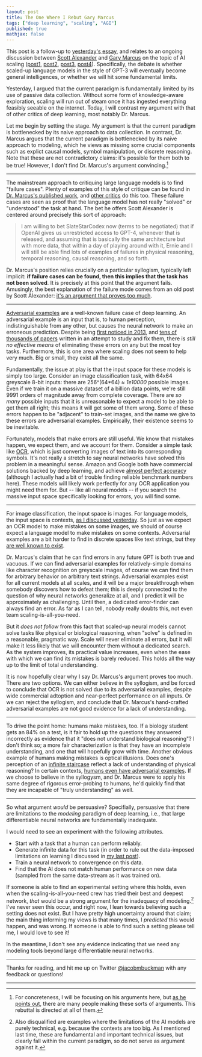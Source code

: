 ```yaml
---
layout: post
title: The One Where I Rebut Gary Marcus
tags: ["deep learning", "scaling", "AGI"]
published: true
mathjax: false
---
```


This post is a follow-up to [yesterday's essay](https://jacobbuckman.com/2022-06-14-an-actually-good-argument-against-naive-ai-scaling/), and relates to an ongoing discussion between [Scott Alexander](https://astralcodexten.substack.com/) and [Gary Marcus](https://garymarcus.substack.com/) on the topic of AI scaling
([post1](https://astralcodexten.substack.com/p/my-bet-ai-size-solves-flubs?s=r),
[post2](https://garymarcus.substack.com/p/what-does-it-mean-when-an-ai-fails?s=r),
[post3](https://astralcodexten.substack.com/p/somewhat-contra-marcus-on-ai-scaling?s=r),
[post4](https://garymarcus.substack.com/p/does-ai-really-need-a-paradigm-shift?s=r)).
Specifically, the debate is whether scaled-up language models in the style of GPT-3 will eventually become general intelligences, or whether we will hit some fundamental limits.

Yesterday, I argued that the current paradigm is fundamentally limited by its use of passive data collection.
Without some form of knowledge-aware exploration, scaling will run out of steam once it has ingested everything feasibly seeable on the internet.
Today, I will contrast my argument with that of other critics of deep learning, most notably Dr. Marcus.

Let me begin by setting the stage.
My argument is that the current paradigm is bottlenecked by its naive approach to data collection.
In contrast, Dr. Marcus argues that the current paradigm is bottlenecked by its naive approach to modeling, which he views as missing some crucial components such as explict causal models, symbol manipulation, or discrete reasoning.
Note that these are not contradictory claims: it's possible for them both to be true!
However, I don't find Dr. Marcus's argument convincing.[^0]

---

The mainstream approach to critiquing large language models is to find "failure cases".
Plenty of examples of this style of critique can be found in [Dr. Marcus's published work](https://thegradient.pub/gpt2-and-the-nature-of-intelligence/), and [other critics](https://www.economist.com/by-invitation/2022/06/09/artificial-neural-networks-today-are-not-conscious-according-to-douglas-hofstadter) do this too.
These failure cases are seen as proof that the language model has not really "solved" or "understood" the task at hand.
The bet he offers Scott Alexander is centered around precisely this sort of approach:

> I am willing to bet SlateStarCodex now (terms to be negotiated) that if OpenAI gives us unrestricted access to GPT-4, whenever that is released, and assuming that is basically the same architecture but with more data, that within a day of playing around with it, Ernie and I will still be able find lots of examples of failures in physical reasoning, temporal reasoning, causal reasoning, and so forth.

Dr. Marcus's position relies crucially on a particular syllogism, typically left implicit: **if failure cases can be found, then this implies that the task has not been solved**.
It is precisely at this point that the argument fails.
Amusingly, the best explanation of the failure mode comes from an old post by Scott Alexander: [it's an argument that proves too much](https://www.lesswrong.com/posts/G5eMM3Wp3hbCuKKPE/proving-too-much).

---

[Adversarial examples](https://openai.com/blog/adversarial-example-research/) are a well-known failure case of deep learning.
An adversarial example is an input that is, to human perception, indistinguishable from any other, but causes the neural network to make an erroneous prediction.
Despite being [first noticed in 2013](https://arxiv.org/abs/1312.6199), and [tens of thousands of papers](https://scholar.google.com/scholar?cites=2835128024326609853&as_sdt=5,33&sciodt=0,33&hl=en) written in an attempt to study and fix them, there is *still no effective means* of eliminating these errors on any but the most toy tasks.
Furthermore, this is one area where scaling does not seem to help very much.
Big or small, they exist all the same.

Fundamentally, the issue at play is that the input space for these models is simply too large.
Consider an image classification task, with 64x64 greyscale 8-bit inputs: there are 256\^(64\*64) ≈ *1e10000* possible images.
Even if we train it on a massive dataset of a billion data points, we're still 9991 orders of magnitude away from complete coverage.
There are *so many* possible inputs that it is unreasonable to expect a model to be able to get them all right; this means it will get some of them wrong.
Some of these errors happen to be "adjacent" to train-set images, and the name we give to these errors are adversarial examples.
Empirically, their existence seems to be inevitable.

Fortunately, models that make errors are still useful.
We know that mistakes happen, we expect them, and we account for them.
Consider a simple task like [OCR](https://en.wikipedia.org/wiki/Optical_character_recognition), which is just converting images of text into its corresponding symbols.
It's not really a stretch to say neural networks have solved this problem in a meaningful sense.
Amazon and Google both have commercial solutions backed by deep learning, and achieve [almost perfect accuracy](https://research.aimultiple.com/ocr-accuracy/) (although I actually had a bit of trouble finding reliable benchmark numbers here).
These models will likely work perfectly for any OCR application you might need them for.
But -- like all neural models -- if you search the massive input space specifically looking for errors, you will find some.

---

For image classification, the input space is images.
For language models, the input space is contexts, [as I discussed yesterday](https://jacobbuckman.com/2022-06-14-an-actually-good-argument-against-naive-ai-scaling/).
So just as we expect an OCR model to make mistakes on some images, we should of course expect a language model to make mistakes on some contexts.
Adversarial examples are a bit harder to find in discrete spaces like text strings, but they [are well known to exist](https://arxiv.org/abs/2004.01970).

Dr. Marcus's claim that he can find errors in any future GPT is both true and vacuous.
If we can find adversarial examples for relatively-simple domains like character recognition on greyscale images, of course we can find them for arbitrary behavior on arbitrary text strings.
Adversarial examples exist for all current models at all scales, and it will be a major breakthrough when somebody discovers how to defeat them; this is deeply connected to the question of why neural networks generalize at all, and I predict it will be approximately as challenging.
Until then, a dedicated error-finder can always find an error.
As far as I can tell, nobody really doubts this, not even team scaling-is-all-you-need.

But it *does not follow* from this fact that scaled-up neural models cannot solve tasks like physical or biological reasoning, when "solve" is defined in a reasonable, pragmatic way.
Scale will never eliminate all errors, but it will make it less likely that we will encounter them without a dedicated search.
As the system improves, its practical value increases, even when the ease with which we can find its mistakes is barely reduced.
This holds all the way up to the limit of total understanding.

It is now hopefully clear why I say Dr. Marcus's argument proves too much.
There are two options.
We can either believe in the syllogism, and be forced to conclude that OCR is not solved due to its adversarial examples, despite wide commercial adtoption and near-perfect performance on all inputs.
Or we can reject the syllogism, and conclude that Dr. Marcus's hand-crafted adversarial examples are not good evidence for a lack of understanding.

---

To drive the point home: humans make mistakes, too.
If a biology student gets an 84% on a test, is it fair to hold up the questions they answered incorrectly as evidence that it "does not understand biological reasoning"?
I don't think so; a more fair characterization is that they have an incomplete understanding, and one that will hopefully grow with time.
Another obvious example of humans making mistakes is optical illusions.
Does one's perception of an [infinite staircase](https://en.wikipedia.org/wiki/Penrose_stairs) reflect a lack of understanding of physical reasoning?
In certain contexts, [humans even have adversarial examples](https://arxiv.org/abs/1802.08195).
If we choose to believe in the syllogysm, and Dr. Marcus were to apply his same degree of rigorous error-probing to humans, he'd quickly find that they are incapable of "truly understanding" as well.

---

So what argument *would* be persuasive?
Specifially, persuasive that there are limitations to the *modeling* paradigm of deep learning, i.e., that large differentiable neural networks are fundamentally inadequate.

I would need to see an experiment with the following attributes.
- Start with a task that a human can perform reliably.
- Generate infinite data for this task (in order to rule out the data-imposed limitations on learning I discussed in [my last post](https://jacobbuckman.com/2022-06-14-an-actually-good-argument-against-naive-ai-scaling/)).
- Train a neural network to convergence on this data.
- Find that the AI does not match human performance on new data (sampled from the same data-stream as it was trained on).

If someone is able to find an experimental setting where this holds, even when the scaling-is-all-you-need crew has tried their best and deepest network, *that* would be a strong argument for the inadequacy of modeling.[^1]
I've never seen this occur, and right now, I lean towards believing such a setting does not exist.
But I have pretty high uncertainty around that claim; the main thing informing my views is that many times, I *predicted* this would happen, and was wrong.
If someone is able to find such a setting please tell me, I would love to see it!

In the meantime, I don't see any evidence indicating that we need any modeling tools beyond large differentiable neural networks.

---

Thanks for reading, and hit me up on Twitter [@jacobmbuckman](https://twitter.com/jacobmbuckman) with any feedback or questions!

---

[^0]: For concreteness, I will be focusing on his arguments here, but [as he points out](https://garymarcus.substack.com/p/does-ai-really-need-a-paradigm-shift?s=r), there are many people making these sorts of arguments. This rebuttal is directed at all of them.

[^1]: Also disqualified are examples where the limitations of the AI models are purely technical, e.g. because the contexts are too big. As I mentioned last time, these are fundamental and important technical issues, but clearly fall within the current paradigm, so do not serve as argument against it.